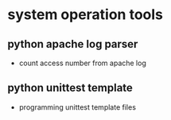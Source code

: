 system operation tools
========================

python apache log parser
--------------------------
* count access number from apache log


python unittest template
-------------------------
* programming unittest template files

